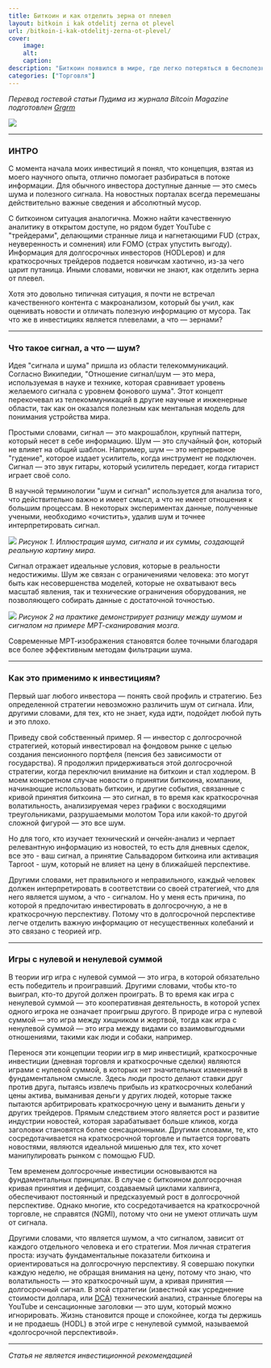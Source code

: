 ```yaml
---
title: Биткоин и как отделить зерна от плевел
layout: bitkoin i kak otdelitj zerna ot plevel
url: /bitkoin-i-kak-otdelitj-zerna-ot-plevel/
cover:
    image: 
    alt: 
    caption: 
description: "Биткоин появился в мире, где легко потеряться в бесполезном шуме и суете; как найти в этом потокe хороший сигнал?"
categories: ["Торговля"]
---
```


*Перевод гостевой статьи Пудима из журнала Bitcoin Magazine подготовлен [Grgrm](https://iris.to/npub1qzr3j58q0gwfhqdj33pc8wtfaj9ffn7nrdt6p7p7tvn0qrf7e0wsggv43p "Nostr")*

![](/img/trading/bitkoin-i-kak-otdelitj-zerna-ot-plevel/0zer.png "")

-----

### <h3>ИНТРО</h3>

С момента начала моих инвестиций я понял, что концепция, взятая из моего научного опыта, отлично помогает разбираться в потоке информации. Для обычного инвестора доступные данные — это смесь шума и полезного сигнала. На новостных порталах всегда перемешаны действительно важные сведения и абсолютный мусор.

С биткоином ситуация аналогична. Можно найти качественную аналитику в открытом доступе, но рядом будет YouTube с "трейдерами", делающими странные лица и нагнетающими FUD (страх, неуверенность и сомнения) или FOMO (страх упустить выгоду). Информация для долгосрочных инвесторов (HODLеров) и для краткосрочных трейдеров подается новичкам хаотично, из-за чего царит путаница. Иными словами, новички не знают, как отделить зерна от плевел.

Хотя это довольно типичная ситуация, я почти не встречал качественного контента с макроанализом, который бы учил, как оценивать новости и отличать полезную информацию от мусора. Так что же в инвестициях является плевелами, а что — зернами?

-----

### <h3>Что такое сигнал, а что — шум?</h3>

Идея "сигнала и шума" пришла из области телекоммуникаций. Согласно Википедии, "Отношение сигнал/шум — это мера, используемая в науке и технике, которая сравнивает уровень желаемого сигнала с уровнем фонового шума". Этот концепт перекочевал из телекоммуникаций в другие научные и инженерные области, так как он оказался полезным как ментальная модель для понимания устройства мира.

Простыми словами, сигнал — это макрошаблон, крупный паттерн, который несет в себе информацию. Шум — это случайный фон, который не влияет на общий шаблон. Например, шум — это непрерывное "гудение", которое издает усилитель, когда инструмент не подключен. Сигнал — это звук гитары, который усилитель передает, когда гитарист играет своё соло.

В научной терминологии "шум и сигнал" используется для анализа того, что действительно важно и имеет смысл, а что не имеет отношения к большим процессам. В некоторых экспериментах данные, полученные учеными, необходимо «очистить», удалив шум и точнее интерпретировать сигнал.

![](/img/trading/bitkoin-i-kak-otdelitj-zerna-ot-plevel/1zer.png "")
*Рисунок 1. Иллюстрация шума, сигнала и их суммы, создающей реальную картину мира.*

Сигнал отражает идеальные условия, которые в реальности недостижимы. Шум же связан с ограничениями человека: это могут быть как несовершенства моделей, которые не охватывают весь масштаб явления, так и технические ограничения оборудования, не позволяющего собирать данные с достаточной точностью.

![](/img/trading/bitkoin-i-kak-otdelitj-zerna-ot-plevel/2zer.png "")
*Рисунок 2 на практике демонстрирует разницу между шумом и сигналом на примере МРТ-сканирования мозга.*

Современные МРТ-изображения становятся более точными благодаря все более эффективным методам фильтрации шума.

-----

### <h3>Как это применимо к инвестициям?</h3>

Первый шаг любого инвестора — понять свой профиль и стратегию. Без определенной стратегии невозможно различить шум от сигнала. Или, другими словами, для тех, кто не знает, куда идти, подойдет любой путь и это плохо.

Приведу свой собственный пример. Я — инвестор с долгосрочной стратегией, который инвестировал на фондовом рынке с целью создания пенсионного портфеля (пенсия без зависимости от государства). Я продолжил придерживаться этой долгосрочной стратегии, когда переключил внимание на биткоин и стал ходлером. В моем конкретном случае новости о принятии биткоина, компании, начинающие использовать биткоин, и другие события, связанные с кривой принятия биткоина — это сигнал, в то время как краткосрочная волатильность, анализируемая через графики с восходящими треугольниками, разрушаемыми молотом Тора или какой-то другой сложной фигурой — это все шум.

Но для того, кто изучает технический и ончейн-анализ и черпает релевантную информацию из новостей, то есть для дневных сделок, все это - ваш сигнал, а принятие Сальвадором биткоина или активация Taproot - шум, который не влияет на цену в ближайшей перспективе.

Другими словами, нет правильного и неправильного, каждый человек должен интерпретировать в соответствии со своей стратегией, что для него является шумом, а что - сигналом. Но у меня есть причина, по которой я предпочитаю инвестировать в долгосрочную, а не в краткосрочную перспективу. Потому что в долгосрочной перспективе легче отделить важную информацию от несущественных колебаний и это связано с теорией игр.

-----

### <h3>Игры с нулевой и ненулевой суммой</h3>

В теории игр игра с нулевой суммой — это игра, в которой обязательно есть победитель и проигравший. Другими словами, чтобы кто-то выиграл, кто-то другой должен проиграть. В то время как игра с ненулевой суммой — это кооперативная деятельность, в которой успех одного игрока не означает проигрыш другого. В природе игра с нулевой суммой — это игра между хищником и жертвой, тогда как игра с ненулевой суммой — это игра между видами со взаимовыгодными отношениями, такими как люди и собаки, например.

Перенося эти концепции теории игр в мир инвестиций, краткосрочные инвестиции (дневная торговля и краткосрочные сделки) являются играми с нулевой суммой, в которых нет значительных изменений в фундаментальном смысле. Здесь люди просто делают ставки друг против друга, пытаясь извлечь прибыль из краткосрочных колебаний цены актива, выманивая деньги у других людей, которые также пытаются арбитрировать краткосрочную цену и выманить деньги у других трейдеров. Прямым следствием этого является рост и развитие индустрии новостей, которая зарабатывает больше кликов, когда заголовки становятся более сенсационными. Другими словами, те, кто сосредотачивается на краткосрочной торговле и пытается торговать новостями, являются идеальной мишенью для тех, кто хочет манипулировать рынком с помощью FUD.

Тем временем долгосрочные инвестиции основываются на фундаментальных принципах. В случае с биткоином долгосрочная кривая принятия и дефицит, создаваемый циклами халвинга, обеспечивают постоянный и предсказуемый рост в долгосрочной перспективе. Однако многие, кто сосредотачивается на краткосрочной торговле, не справятся (NGMI), потому что они не умеют отличать шум от сигнала.

Другими словами, что является шумом, а что сигналом, зависит от каждого отдельного человека и его стратегии. Моя личная стратегия проста: изучать фундаментальные показатели биткоина и ориентироваться на долгосрочную перспективу. Я совершаю покупки каждую неделю, не обращая внимания на цену, потому что знаю, что волатильность — это краткосрочный шум, а кривая принятия — долгосрочный сигнал. В этой стратегии (известной как усреднение стоимости доллара, или [DCA](/trading/dca-isnt-as-effective-as-going-all-in-on-bitcoin/)) технический анализ, странные блогеры на YouTube и сенсационные заголовки — это шум, который можно игнорировать. Жизнь становится проще и спокойнее, когда ты держишь и не продаешь (HODL) в этой игре с ненулевой суммой, называемой «долгосрочной перспективой».

-----

*Статья не является инвестиционной рекомендацией*